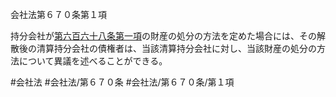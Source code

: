 会社法第６７０条第１項

持分会社が[第六百六十八条第一項](会社法＿＿＿＿第６６８条第１項)の財産の処分の方法を定めた場合には、その解散後の清算持分会社の債権者は、当該清算持分会社に対し、当該財産の処分の方法について異議を述べることができる。

#会社法
#会社法/第６７０条
#会社法/第６７０条/第１項
